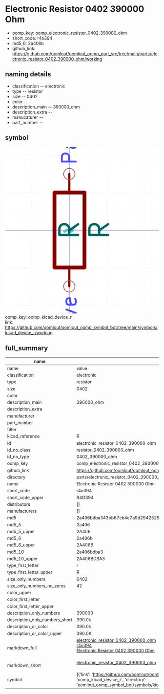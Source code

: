 # Electronic Resistor 0402 390000 Ohm

  
* oomp_key: oomp_electronic_resistor_0402_390000_ohm 
* short_code: r4o394
* md5_6: 2a406b  
* github_link: https://github.com/oomlout/oomlout_oomp_part_src/tree/main/parts/electronic_resistor_0402_390000_ohm/working  
## naming details
* classification -- electronic
* type -- resistor
* size -- 0402
* color -- 
* description_main -- 390000_ohm
* description_extra -- 
* manucaturer -- 
* part_number -- 



## symbol

![](symbol/0/working/working_600.png)  
oomp_key: oomp_kicad_device_r  
link: https://github.com/oomlout/oomlout_oomp_symbol_bot/tree/main/symbols/kicad_device_r/working  


## full_summary
| name | value | 
| --- | --- | 
| name | value | 
| classification | electronic | 
| type | resistor | 
| size | 0402 | 
| color |  | 
| description_main | 390000_ohm | 
| description_extra |  | 
| manufacturer |  | 
| part_number |  | 
| filter |  | 
| kicad_reference | R | 
| id | electronic_resistor_0402_390000_ohm | 
| id_no_class | resistor_0402_390000_ohm | 
| id_no_type | 0402_390000_ohm | 
| oomp_key | oomp_electronic_resistor_0402_390000_ohm | 
| github_link | https://github.com/oomlout/oomlout_oomp_part_src/tree/main/parts/electronic_resistor_0402_390000_ohm/working | 
| directory | parts/electronic_resistor_0402_390000_ohm | 
| name | Electronic Resistor 0402 390000 Ohm | 
| short_code | r4o394 | 
| short_code_upper | R4O394 | 
| distributors | [] | 
| manufacturers | [] | 
| md5 | 2a406bdba343bb67cb4c7a9d2942525e | 
| md5_5 | 2a406 | 
| md5_5_upper | 2A406 | 
| md5_6 | 2a406b | 
| md5_6_upper | 2A406B | 
| md5_10 | 2a406bdba3 | 
| md5_10_upper | 2A406BDBA3 | 
| type_first_letter | r | 
| type_first_letter_upper | R | 
| size_only_numbers | 0402 | 
| size_only_numbers_no_zeros | 42 | 
| color_upper |  | 
| color_first_letter |  | 
| color_first_letter_upper |  | 
| description_only_numbers | 390000 | 
| description_only_numbers_short | 390.0k | 
| description_or_color | 390.0k | 
| description_or_color_upper | 390.0K | 
| markdown_full | [electronic_resistor_0402_390000_ohm](https://github.com/oomlout/oomlout_oomp_part_src/tree/main/parts/electronic_resistor_0402_390000_ohm/working)<br>[r4o394](https://github.com/oomlout/oomlout_oomp_part_src/tree/main/parts/electronic_resistor_0402_390000_ohm/working)<br>[Electronic Resistor 0402 390000 Ohm](https://github.com/oomlout/oomlout_oomp_part_src/tree/main/parts/electronic_resistor_0402_390000_ohm/working)<br><br> | 
| markdown_short | [electronic_resistor_0402_390000_ohm](https://github.com/oomlout/oomlout_oomp_part_src/tree/main/parts/electronic_resistor_0402_390000_ohm/working)<br><br> | 
| symbol | [{'link': 'https://github.com/oomlout/oomlout_oomp_symbol_bot/tree/main/symbols/kicad_device_r', 'oomp_key': 'oomp_kicad_device_r', 'directory': 'oomlout_oomp_symbol_bot/symbols/kicad_device_r//working/working.kicad_sym'}] | 
